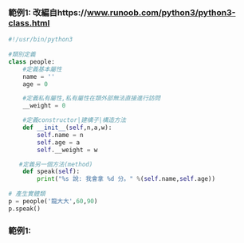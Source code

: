 ###


### 範例1: 改編自https://www.runoob.com/python3/python3-class.html
```python
#!/usr/bin/python3
 
#類別定義
class people:
    #定義基本屬性
    name = ''
    age = 0

    #定義私有屬性,私有屬性在類外部無法直接進行訪問
    __weight = 0

    #定義constructor|建構子|構造方法
    def __init__(self,n,a,w):
        self.name = n
        self.age = a
        self.__weight = w

   #定義另一個方法(method)
    def speak(self):
        print("%s 說: 我會拿 %d 分。" %(self.name,self.age))
 
# 產生實體類
p = people('龍大大',60,90)
p.speak()
```



### 範例1:
```python

```
